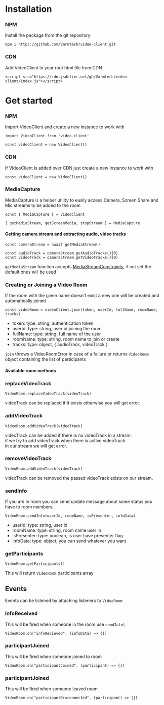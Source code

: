 # Installation

### NPM

Install the package from the git repository

    npm i https://github.com/Varmtech/video-client.git

### CDN

Add VideoClient to your root html file from CDN

    <script src="https://cdn.jsdelivr.net/gh/Varmtech/video-client/index.js"></script>

# Get started

### NPM

Import VideoClient and create a new instance to work with

    import VideoClient from 'video-client'
 
    const videoClient = new VideoClient()
 

### CDN

If VideoClient is added over CDN just create a new instance to work with

    const videoClient = new VideoClient()

### MediaCapture

MediaCapture is a helper utility to easily access Camera, Screen Share and Mic streams to be added to the room

    const { MediaCapture } = videoClient

    { getMediaStream, getScreenMedia, stopStream } = MediaCapture
 
#### Getting camera stream and extracting audio, video tracks

    const cameraStream = await getMediaStream()

    const audioTrack = cameraStream.getAudioTracks()[0]
    const videoTrack = cameraStream.getVideoTracks()[0]
 
`getMediaStream` function accepts [MediaStreamConstraints](https://developer.mozilla.org/en-US/docs/Web/API/MediaStreamConstraints), if not set the default ones will be used

### Creating or Joining a Video Room

If the room with the given name doesn't exist a new one will be created and automatically joined

    const videoRoom = videoClient.join(token, userId, fullName, roomName, tracks)

- token: type: string, authentication token 
- userId: type: string, user id joining the room
- fullName: type: string, full name of the user
- roomName: type: string, room name to join or create
- tracks: type: object, { audioTrack, videoTrack }
 
 `join` throws a VideoRoomError in case of a failure or returns `VideoRoom` object containing the list of participants

#### Available room methods
  
### replaceVideoTrack
    VideoRoom.replaceVideoTrack(videoTrack)
  videoTrack can be replaced if it exists otherwise you will get error. 

### addVideoTrack
    VideoRoom.addVideoTrack(videoTrack)
  videoTrack can be added if there is no videoTrack in a stream.\
  if we try to add videoTrack when there is active videoTrack\
  in our stream we will get error.
  
### removeVideoTrack
    VideoRoom.addVideoTrack(videoTrack)
 videoTrack can be removed the passed videoTrack exists on our stream.
  
### sendInfo
If you are in room you can send update message about some status you have to room members.

    VideoRoom.sendInfo(userId, roomName, isPresenter, infoData)
    
- userId: type: string, user id 
- roomName: type: string, room name user in
- isPresenter: type: boolean, is user have presenter flag
- infoData: type: object, you can send whatever you want

### getParticipants
    VideoRoom.getParticipants()
This will return `VideoRoom` participants array
  
## Events
Events can be listened by attaching listeners to `VideoRoom`

### infoReceived
This will be fired when someone in the room use `sendInfo\`

    VideoRoom.on("infoRecieved", (infoData) => {})
### participantJoined
This will be fired when someone joined to room
    
    VideoRoom.on("participantJoined", (participant) => {})
### participantJoined
This will be fired when someone leaved room

    VideoRoom.on("participantDisconnected", (participant) => {})